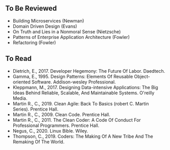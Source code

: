 ## To Be Reviewed

- Building Microservices (Newman)
- Domain Driven Design (Evans)
- On Truth and Lies in a Nonmoral Sense (Nietzsche)
- Patterns of Enterprise Application Architecture (Fowler)
- Refactoring (Fowler)

## To Read

- Dietrich, E., 2017. Developer Hegemony: The Future Of Labor. Daedtech.
- Gamma, E., 1995. Design Patterns: Elements Of Reusable Object-oriented Software. Addison-wesley Professional.
- Kleppmann, M., 2017. Designing Data-intensive Applications: The Big Ideas Behind Reliable, Scalable,
  And Maintainable Systems. O'reilly Media.
- Martin R., C., 2019. Clean Agile: Back To Basics (robert C. Martin Series). Prentice Hall.
- Martin R., C., 2009. Clean Code. Prentice Hall.
- Martin R., C., 2011. The Clean Coder: A Code Of Conduct For Professional Programmers. Prentice Hall.
- Negus, C., 2020. Linux Bible. Wiley.
- Thompson, C., 2019. Coders: The Making Of A New Tribe And The Remaking Of The World.
